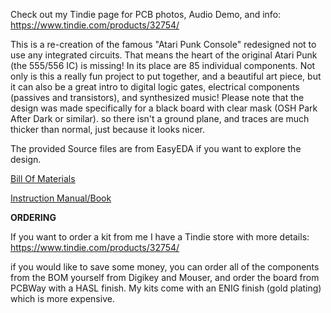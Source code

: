 Check out my Tindie page for PCB photos, Audio Demo, and info: https://www.tindie.com/products/32754/

This is a re-creation of the famous "Atari Punk Console" redesigned not to use any integrated circuits. That means the heart of the original Atari Punk (the 555/556 IC) is missing! In its place are 85 individual components. Not only is this a really fun project to put together, and a beautiful art piece, but it can also be a great intro to digital logic gates, electrical components (passives and transistors), and synthesized music! Please note that the design was made specifically for a black board with clear mask (OSH Park After Dark or similar). so there isn't a ground plane, and traces are much thicker than normal, just because it looks nicer.

The provided Source files are from EasyEDA if you want to explore the design.

[Bill Of Materials](https://docs.google.com/spreadsheets/d/1dyHuRz6UDlPFIbznFr0YcmT9FW4Ud_Ig5CGMj__QOnU/edit?usp=sharing)

[Instruction Manual/Book](https://docs.google.com/document/d/1hWtP_Fo6COp-s8dPCjIPYWzgCmSzLlZaqkfR4AeezoE/edit?usp=sharing)

**ORDERING**

If you want to order a kit from me I have a Tindie store with more details: https://www.tindie.com/products/32754/

if you would like to save some money, you can order all of the components from the BOM yourself from Digikey and Mouser, and order the board from PCBWay with a HASL finish. My kits come with an ENIG finish (gold plating) which is more expensive.
